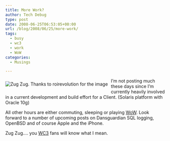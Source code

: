```yaml
---
title: More Work?
author: Tech Debug
type: post
date: 2008-06-25T06:53:05+00:00
url: /blog/2008/06/25/more-work/
tags:
  - busy
  - wc3
  - work
  - WoW
categories:
  - Musings

---
```

<img style="float: left; margin-right: 10px; margin-bottom: 10px; margin-top: 10px;" src='https://techdebug.com/wp-content/uploads/2008/06/peon.thumbnail.gif' alt='Zug Zug. Thanks to roirevolution for the image' />

I&#8217;m not posting much these days since I&#8217;m currently heavily involved in a current development and build effort for a Client. (Solaris platform with Oracle 10g)

All other hours are either commuting, sleeping or playing [WoW][1]. Look forward to a number of upcoming posts on Dansguardian SQL logging, OpenBSD and of course Apple and the iPhone.

Zug Zug&#8230;. you [WC3][2] fans will know what I mean.

&nbsp;

 [1]: http://www.worldofwarcraft.com
 [2]: http://www.blizzard.com/us/war3x/